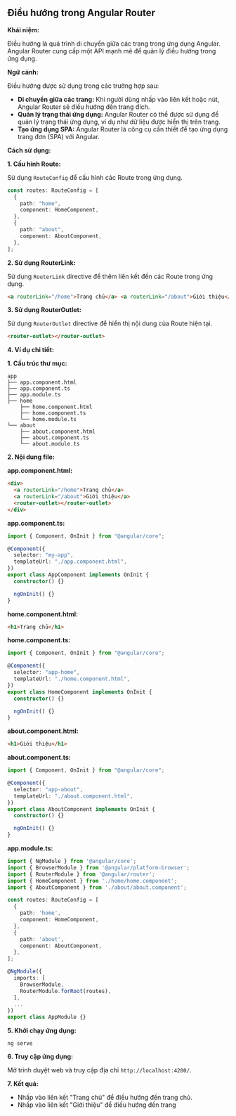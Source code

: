 ## Điều hướng trong Angular Router

**Khái niệm:**

Điều hướng là quá trình di chuyển giữa các trang trong ứng dụng Angular. Angular Router cung cấp một API mạnh mẽ để quản lý điều hướng trong ứng dụng.

**Ngữ cảnh:**

Điều hướng được sử dụng trong các trường hợp sau:

- **Di chuyển giữa các trang:** Khi người dùng nhấp vào liên kết hoặc nút, Angular Router sẽ điều hướng đến trang đích.
- **Quản lý trạng thái ứng dụng:** Angular Router có thể được sử dụng để quản lý trạng thái ứng dụng, ví dụ như dữ liệu được hiển thị trên trang.
- **Tạo ứng dụng SPA:** Angular Router là công cụ cần thiết để tạo ứng dụng trang đơn (SPA) với Angular.

**Cách sử dụng:**

**1. Cấu hình Route:**

Sử dụng `RouteConfig` để cấu hình các Route trong ứng dụng.

```typescript
const routes: RouteConfig = [
  {
    path: "home",
    component: HomeComponent,
  },
  {
    path: "about",
    component: AboutComponent,
  },
];
```

**2. Sử dụng RouterLink:**

Sử dụng `RouterLink` directive để thêm liên kết đến các Route trong ứng dụng.

```html
<a routerLink="/home">Trang chủ</a> <a routerLink="/about">Giới thiệu</a>
```

**3. Sử dụng RouterOutlet:**

Sử dụng `RouterOutlet` directive để hiển thị nội dung của Route hiện tại.

```html
<router-outlet></router-outlet>
```

**4. Ví dụ chi tiết:**

**1. Cấu trúc thư mục:**

```
app
├── app.component.html
├── app.component.ts
├── app.module.ts
├── home
    ├── home.component.html
    ├── home.component.ts
    └── home.module.ts
└── about
    ├── about.component.html
    ├── about.component.ts
    └── about.module.ts
```

**2. Nội dung file:**

**app.component.html:**

```html
<div>
  <a routerLink="/home">Trang chủ</a>
  <a routerLink="/about">Giới thiệu</a>
  <router-outlet></router-outlet>
</div>
```

**app.component.ts:**

```typescript
import { Component, OnInit } from "@angular/core";

@Component({
  selector: "my-app",
  templateUrl: "./app.component.html",
})
export class AppComponent implements OnInit {
  constructor() {}

  ngOnInit() {}
}
```

**home.component.html:**

```html
<h1>Trang chủ</h1>
```

**home.component.ts:**

```typescript
import { Component, OnInit } from "@angular/core";

@Component({
  selector: "app-home",
  templateUrl: "./home.component.html",
})
export class HomeComponent implements OnInit {
  constructor() {}

  ngOnInit() {}
}
```

**about.component.html:**

```html
<h1>Giới thiệu</h1>
```

**about.component.ts:**

```typescript
import { Component, OnInit } from "@angular/core";

@Component({
  selector: "app-about",
  templateUrl: "./about.component.html",
})
export class AboutComponent implements OnInit {
  constructor() {}

  ngOnInit() {}
}
```

**app.module.ts:**

```typescript
import { NgModule } from '@angular/core';
import { BrowserModule } from '@angular/platform-browser';
import { RouterModule } from '@angular/router';
import { HomeComponent } from './home/home.component';
import { AboutComponent } from './about/about.component';

const routes: RouteConfig = [
  {
    path: 'home',
    component: HomeComponent,
  },
  {
    path: 'about',
    component: AboutComponent,
  },
];

@NgModule({
  imports: [
    BrowserModule,
    RouterModule.forRoot(routes),
  ],
  ...
})
export class AppModule {}
```

**5. Khởi chạy ứng dụng:**

```
ng serve
```

**6. Truy cập ứng dụng:**

Mở trình duyệt web và truy cập địa chỉ `http://localhost:4200/`.

**7. Kết quả:**

- Nhấp vào liên kết "Trang chủ" để điều hướng đến trang chủ.
- Nhấp vào liên kết "Giới thiệu" để điều hướng đến trang

